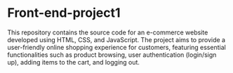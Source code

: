 # Front-end-project1
This repository contains the source code for an e-commerce website developed using HTML, CSS, and JavaScript. The project aims to provide a user-friendly online shopping experience for customers, featuring essential functionalities such as product browsing, user authentication (login/sign up), adding items to the cart, and logging out.
